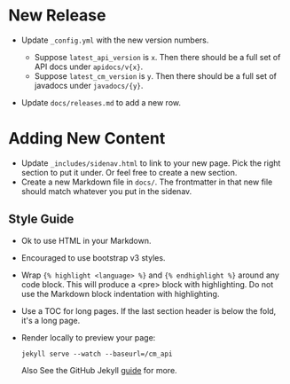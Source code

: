 New Release
===========

- Update `_config.yml` with the new version numbers.
  - Suppose `latest_api_version` is `x`. Then there should be a full set of API docs
    under `apidocs/v{x}`.
  - Suppose `latest_cm_version` is `y`. Then there should be a full set of
    javadocs under `javadocs/{y}`.

- Update `docs/releases.md` to add a new row.


Adding New Content
==================

- Update `_includes/sidenav.html` to link to your new page. Pick the right
  section to put it under. Or feel free to create a new section.
- Create a new Markdown file in `docs/`. The frontmatter in that new file should
  match whatever you put in the sidenav.

Style Guide
-----------
- Ok to use HTML in your Markdown.
- Encouraged to use bootstrap v3 styles.
- Wrap `{% highlight <language> %}` and `{% endhighlight %}` around any code
  block. This will produce a &lt;pre&gt; block with highlighting.
  Do not use the Markdown block indentation with highlighting.
- Use a TOC for long pages. If the last section header is below the fold, it's a
  long page.
- Render locally to preview your page:

      jekyll serve --watch --baseurl=/cm_api

  Also See the GitHub Jekyll
  [guide](https://help.github.com/articles/using-jekyll-with-pages) for more.
